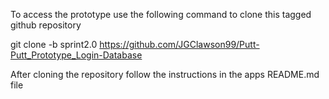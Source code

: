 To access the prototype use the following command to clone this tagged github repository

git clone -b sprint2.0 https://github.com/JGClawson99/Putt-Putt_Prototype_Login-Database

After cloning the repository follow the instructions in the apps README.md file

